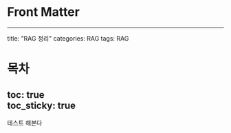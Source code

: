 # Front Matter
---
title: "RAG 정리"
categories: RAG
tags: RAG
# 목차
toc: true  
toc_sticky: true 
---

테스트 해본다

